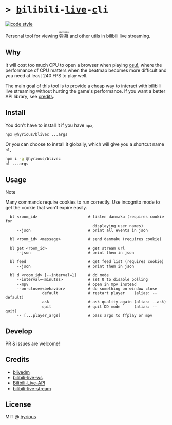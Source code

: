 # <samp>&gt; <ins>b</ins>ilibili-<ins>live</ins>-<ins>c</ins>li</samp>

[![code style](https://antfu.me/badge-code-style.svg)](https://github.com/antfu/eslint-config)

Personal tool for viewing <ruby>弾幕 <rp>(</rp><rt>danmaku</rt><rp>)</rp></ruby> and other utils in bilibili live streaming.

## Why

It will cost too much CPU to open a browser when playing [osu!](https://osu.ppy.sh/users/hyrious), where the performance of CPU matters when the beatmap becomes more difficult and you need at least 240 FPS to play well.

The main goal of this tool is to provide a cheap way to interact with bilibili live streaming without hurting the game's performance. If you want a better API library, see [credits](#credits).

## Install

You don't have to install it if you have `npx`,

```bash
npx @hyrious/blivec ...args
```

Or you can choose to install it globally, which will give you a shortcut name `bl`,

```bash
npm i -g @hyrious/blivec
bl ...args
```

## Usage

> [!NOTE]
> Many commands require cookies to run correctly.
> Use incognito mode to get the cookie that won't expire easily.

```
  bl <room_id>                      # listen danmaku (requires cookie for
                                      displaying user names)
     --json                         # print all events in json

  bl <room_id> <message>            # send danmaku (requires cookie)

  bl get <room_id>                  # get stream url
     --json                         # print them in json

  bl feed                           # get feed list (requires cookie)
     --json                         # print them in json

  bl d <room_id> [--interval=1]     # dd mode
     --interval=<minutes>           # set 0 to disable polling
     --mpv                          # open in mpv instead
     --on-close=<behavior>          # do something on window close
                default             # restart player    (alias: --default)
                ask                 # ask quality again (alias: --ask)
                quit                # quit DD mode      (alias: --quit)
     -- [...player_args]            # pass args to ffplay or mpv
```

## Develop

PR & issues are welcome!

## Credits

- [blivedm](https://github.com/xfgryujk/blivedm)
- [bilibili-live-ws](https://github.com/simon300000/bilibili-live-ws)
- [Bilibili-Live-API](https://github.com/lovelyyoshino/Bilibili-Live-API)
- [bilibili-live-stream](https://github.com/ikexing-cn/bilibili-live-stream)

## License

MIT @ [hyrious](https://github.com/hyrious)
